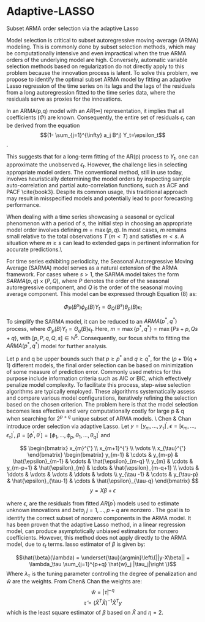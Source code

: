 # Adaptive-LASSO
Subset ARMA order selection via the adaptive Lasso

Model selection is critical to subset autoregressive moving-average (ARMA) modeling. This is commonly
done by subset selection methods, which may be computationally intensive and even impractical when the true ARMA orders of the underlying model are high. Conversely, automatic variable selection methods based on regularization do not directly apply to this problem because the innovation process is latent. To solve this problem, we
propose to identify the optimal subset ARMA model by fitting an adaptive Lasso regression of the time series on its lags and the lags of the residuals from a long autoregression
fitted to the time series data, where the residuals serve as proxies for the innovations.


In an ARMA(p,q) model with an $AR(\infty)$ representation, it implies that all coefficients ($\Phi$) are known. Consequently, the entire set of residuals ${\epsilon_t}$ can be derived from the equation $$(1- \sum_{j=1}^{\infty} a_j B^j) Y_t=\epsilon_t$$.
	
This suggests that for a long-term fitting of the AR(p) process to $Y_t$, one can approximate the unobserved $\epsilon_t$. However, the challenge lies in selecting appropriate model orders. The conventional method, still in use today, involves heuristically determining the model orders by inspecting sample auto-correlation and partial auto-correlation functions, such as ACF and PACF \cite{book3}. Despite its common usage, this traditional approach may result in misspecified models and potentially lead to poor forecasting performance.
	
When dealing with a time series showcasing a seasonal or cyclical phenomenon with a period of $s$, the initial step in choosing an appropriate model order involves defining $m = \max{(p,q)}$. In most cases, $m$ remains small relative to the total observations $T$ ($m < T$) and satisfies $m < s$. A situation where $m \geq s$ can lead to extended gaps in pertinent information for accurate predictions.\\
	
For time series exhibiting periodicity, the Seasonal Autoregressive Moving Average (SARMA) model serves as a natural extension of the ARMA framework. For cases where $s > 1$, the SARMA model takes the form $SARMA(p,q) \times (P,Q)$, where $P$ denotes the order of the seasonal autoregressive component, and $Q$ is the order of the seasonal moving average component. This model can be expressed through Equation (8) as:
	
$$\Phi_P(B^s)\phi_p(B) Y_t=\Theta_Q(B^s)\theta_p(B)\epsilon_t$$
	
To simplify the SARMA model, it can be reduced to an $ARMA(p^*,q^*)$ process, where $\Phi_{p}^{}(B)Y_t=\Theta_{q}^{}(B)\epsilon_t$. Here, $m = \max\{p^*,q^*\} = \max\{Ps+p,Qs+q \}$, with $[p,P,q,Q,s] \in \mathbb{N}^5$. Consequently, our focus shifts to fitting the $ARMA(p^*,q^*)$ model for further analysis. 

Let p and q be upper bounds such that $p\geq p^*$ and $q\geq q^*$, for the $(p+1)(q+1)$ different models, the final order selection can be based on minimization of some measure of prediction error. Commonly used metrics for this purpose include information criteria such as AIC or BIC, which effectively penalize model complexity. To facilitate this process, step-wise selection algorithms are typically employed. These algorithms systematically assess and compare various model configurations, iteratively refining the selection based on the chosen criterion. The problem here is that the model selection becomes less effective and very computationally costly for large p \& q when searching for $2^{p+q}$ unique subset of ARMA models. \\
Chen \& Chan  introduce order selection via adaptive Lasso. Let $y = [y_m,...,y_\tau]^{'} ,\epsilon=[\epsilon_m,...,\epsilon_\tau]^{'}$, $\beta = [\phi^{'},\theta^{'}]=[\phi_1,...,\phi_p,\theta_1,...,\theta_q]^{'}$ and

$$
\begin{bmatrix}
    x_{m}^{'} \\
    x_{m+1}^{'} \\
    \vdots \\
    x_{\tau}^{'}
\end{bmatrix}
\begin{bmatrix}
    y_{m-1} & \cdots & y_{m-p} & \hat{\epsilon}_{m-1} & \cdots & \hat{\epsilon}_{m-q} \\
    y_{m} & \cdots & y_{m-p+1} & \hat{\epsilon}_{m} & \cdots & \hat{\epsilon}_{m-q+1} \\
    \vdots & \ddots & \vdots & \vdots & \ddots & \vdots \\
    y_{\tau -1} & \cdots & y_{\tau-p} & \hat{\epsilon}_{\tau-1} & \cdots & \hat{\epsilon}_{\tau-q}
\end{bmatrix}
$$
$$y = X\beta + \epsilon$$

where $\epsilon$, are the residuals from fitted $AR(p^{'})$ models used to estimate unknown innovations and $beta_j$ $j=1,...,p+q$ are nonzero . The goal is to identify the correct subset of nonzero components in the ARMA model. It has been proven that the adaptive Lasso method, in a linear regression model, can produce asymptotically unbiased estimators for nonzero coefficients. However, this method does not apply directly to the ARMA model, due to $\epsilon_t$ terms.
	lasso estimator of $\beta$ is given by:
	
$$\hat{\beta}(\lambda) = \underset{\tau}{argmin}\left\{||y-X\beta|| + \lambda_\tau \sum_{j=1}^{p+q} \hat{w}_j |\tau_j|\right \}$$
Where $\lambda_\tau$ is the tuning parameter controlling the degree of penalization and $\hat{w}$ are the weights. From Chen\& Chan the weights are:
	$$\hat{w}=|\widetilde{\tau}|^{-\eta}$$
	$$\widetilde{\tau}=(\hat{X}^T \hat{X})^{-1}\hat{X}^{T}y$$
	which is the least square estimator of $\beta$ based on $\hat{X}$ and $\eta=2$.
